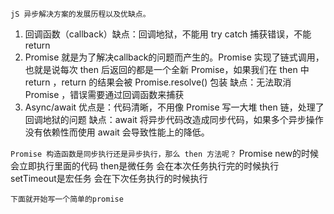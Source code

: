 `jS 异步解决方案的发展历程以及优缺点。`
1. 回调函数（callback）缺点：回调地狱，不能用 try catch 捕获错误，不能 return
2. Promise 就是为了解决callback的问题而产生的。Promise 实现了链式调用，也就是说每次 then 后返回的都是一个全新 Promise，如果我们在 then 中 return ，return 的结果会被 Promise.resolve() 包装
缺点：无法取消 Promise ，错误需要通过回调函数来捕获
4. Async/await
优点是：代码清晰，不用像 Promise 写一大堆 then 链，处理了回调地狱的问题
缺点：await 将异步代码改造成同步代码，如果多个异步操作没有依赖性而使用 await 会导致性能上的降低。



`Promise 构造函数是同步执行还是异步执行，那么 then 方法呢？`
Promise new的时候会立即执行里面的代码 then是微任务 会在本次任务执行完的时候执行 setTimeout是宏任务 会在下次任务执行的时候执行


`下面就开始写一个简单的promise`
<!-- function MyPromise(fn) {
    var res = null,
　　　callback = null;
    function resolve(val) {
        if(typeof(callback) === 'function'){
            res = callback(val);
        }
    }
 
    function reject(val){
        if(typeof(callback) === 'function'){
            res = callback(val);
        }
    }
     
    this.then = function (cb) {
        callback = cb;
            return new MyPromise(function(resolve,reject){
                 setTimeout(() => {
                     resolve(res);
                }, 3000);
            })
    };
 
    fn(resolve,reject);
} -->